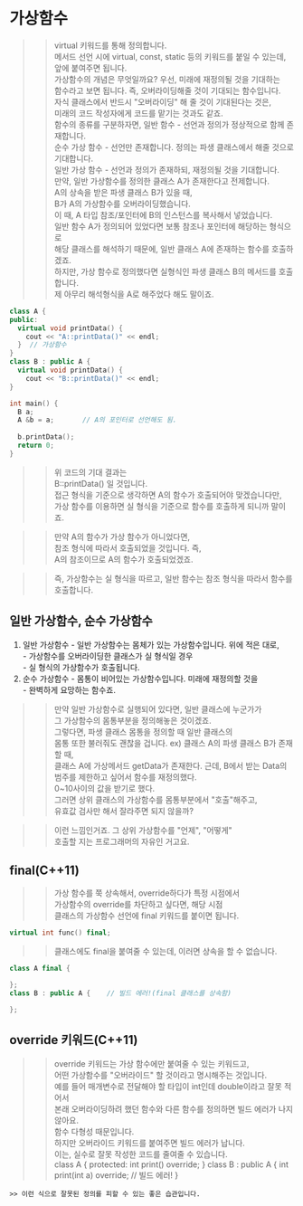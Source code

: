 # 가상함수
>> virtual 키워드를 통해 정의합니다.  
>> 메서드 선언 시에  virtual, const, static 등의  키워드를 붙일 수 있는데,  
>> 앞에 붙여주면 됩니다.  
>> 가상함수의 개념은 무엇일까요? 우선, 미래에 재정의될 것을 기대하는  
>> 함수라고 보면 됩니다. 즉, 오버라이딩해줄 것이 기대되는 함수입니다.  
>> 자식 클래스에서 반드시 "오버라이딩" 해 줄 것이 기대된다는 것은,  
>> 미래의 코드 작성자에게 코드를 맡기는 것과도 같죠.  
>> 함수의 종류를 구분하자면, 
>> 일반 함수  - 선언과 정의가 정상적으로 함께 존재합니다.  
>> 순수 가상 함수 - 선언만 존재합니다. 정의는 파생 클래스에서 해줄 것으로 기대합니다.  
>> 일반 가상 함수 - 선언과 정의가 존재하되, 재정의될 것을 기대합니다.  
>> 만약, 일반 가상함수를 정의한 클래스  A가 존재한다고 전제합니다.  
>> A의 상속을 받은 파생 클래스 B가 있을 때,  
>> B가 A의 가상함수를 오버라이딩했습니다.  
>> 이 때, A 타입 참조/포인터에 B의 인스턴스를 복사해서 넣었습니다.  
>> 일반 함수 A가 정의되어 있었다면 보통 참조나 포인터에 해당하는 형식으로  
>> 해당 클래스를 해석하기 때문에, 일반 클래스 A에 존재하는 함수를 호출하겠죠.  
>> 하지만, 가상 함수로 정의했다면 실형식인 파생 클래스 B의 메서드를 호출합니다.  
>> 제 아무리 해석형식을 A로 해주었다 해도 말이죠.  
```C++
class A { 
public:
  virtual void printData() {
    cout << "A::printData()" << endl;
  }  // 가상함수
}
class B : public A {
  virtual void printData() {
    cout << "B::printData()" << endl;
}

int main() {
  B a;
  A &b = a;       // A의 포인터로 선언해도 됨.
  
  b.printData();
  return 0;
}
```
>> 위 코드의 기대 결과는  
>> B::printData()  일 것입니다.  
>> 접근 형식을 기준으로 생각하면 A의 함수가 호출되어야 맞겠습니다만,  
>> 가상 함수를 이용하면 실 형식을 기준으로 함수를 호출하게 되니까 말이죠.  

>> 만약 A의 함수가 가상 함수가 아니었다면,    
>> 참조 형식에 따라서 호출되었을 것입니다. 즉,    
>> A의 참조이므로 A의 함수가 호출되었겠죠.  

>> 즉, 가상함수는 실 형식을 따르고, 일반 함수는 참조 형식을 따라서 함수를 호출합니다.  

## 일반 가상함수, 순수 가상함수
  1. 일반 가상함수
    - 일반 가상함수는 몸체가 있는 가상함수입니다. 위에 적은 대로,  
    - 가상함수를 오버라이딩한 클래스가 실 형식일 경우  
    - 실 형식의 가상함수가 호출됩니다.  
  2. 순수 가상함수
    - 몸통이 비어있는 가상함수입니다. 미래에 재정의할 것을  
    - 완벽하게 요망하는 함수죠. 
>> 만약 일반 가상함수로 실행되어 있다면,  일반 클래스에 누군가가  
>> 그 가상함수의 몸통부분을 정의해놓은 것이겠죠.  
>> 그렇다면, 파생 클래스 몸통을 정의할 때 일반 클래스의  
>> 몸통 또한 불러줘도 괜찮을 겁니다. 
>> ex) 클래스 A의 파생 클래스 B가 존재할 때,  
>> 클래스 A에 가상메서드 getData가 존재한다.
>> 근데, B에서 받는 Data의 범주를 제한하고 싶어서 함수를 재정의했다.  
>> 0~10사이의 값을 받기로 했다.  
>> 그러면 상위 클래스의 가상함수를 몸통부분에서 "호출"해주고,  
>> 유효값 검사만 해서 잘라주면 되지 않을까?  

>> 이런 느낌인거죠. 그 상위 가상함수를 "언제", "어떻게"  
>> 호출할 지는 프로그래머의 자유인 거고요.  

## final(C++11)
>> 가상 함수를 쭉 상속해서, override하다가 특정 시점에서  
>> 가상함수의 override를 차단하고 싶다면,  해당 시점  
>> 클래스의 가상함수 선언에 final 키워드를 붙이면 됩니다.  
```C++
virtual int func() final;
```
>> 클래스에도 final을 붙여줄 수 있는데, 이러면 상속을 할 수 없습니다.  
```C++
class A final {

};
class B : public A {    // 빌드 에러!(final 클래스를 상속함)  

};
```

## override 키워드(C++11)
>> override 키워드는 가상 함수에만 붙여줄 수 있는 키워드고,  
>> 어떤 가상함수를 "오버라이드" 할 것이라고 명시해주는 것입니다.  
>> 예를 들어 매개변수로 전달해야 할 타입이 int인데 double이라고 잘못 적어서  
>> 본래 오버라이딩하려 했던 함수와 다른 함수를 정의하면 빌드 에러가 나지 않아요.  
>> 함수 다형성 때문입니다.  
>> 하지만 오버라이드 키워드를 붙여주면 빌드 에러가 납니다.  
>> 이는, 실수로 잘못 작성한 코드를 줄여줄 수 있습니다.  
class A {
protected:
  int print() override;
}
class B : public A {
  int print(int a)  override;   // 빌드 에러!
}
```
>> 이런 식으로 잘못된 정의를 피할 수 있는 좋은 습관입니다.  
